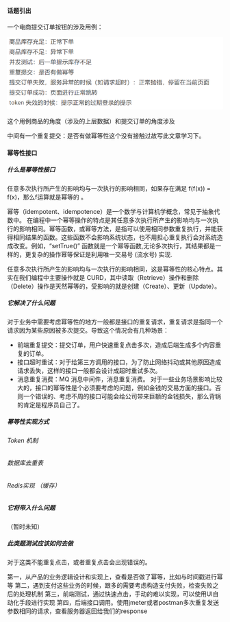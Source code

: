 #### 话题引出

一个电商提交订单按钮的涉及用例：

![image-20220420132239720](./接口幂等性.assets/image-20220420132239720.png)

这个用例商品的角度（涉及的上层数据）和提交订单的角度涉及

中间有一个重复提交：是否有做幂等性这个没有接触过故写此文章学习下。



#### 幂等性接口

##### 什么是幂等性接口

任意多次执行所产生的影响均与一次执行的影响相同，如果存在满足 f(f(x)) = f(x)，那么f运算就是幂等的  。

幂等（idempotent、idempotence）是一个数学与计算机学概念，常见于抽象代数中。
在编程中一个幂等操作的特点是其任意多次执行所产生的影响均与一次执行的影响相同。幂等函数，或幂等方法，是指可以使用相同参数重复执行，并能获得相同结果的函数。这些函数不会影响系统状态，也不用担心重复执行会对系统造成改变。例如，“setTrue()” 函数就是一个幂等函数,无论多次执行，其结果都是一样的，更复杂的操作幂等保证是利用唯一交易号 (流水号) 实现.

任意多次执行所产生的影响均与一次执行的影响相同，这是幂等性的核心特点。其实在我们编程中主要操作就是 CURD，其中读取（Retrieve）操作和删除（Delete）操作是天然幂等的，受影响的就是创建（Create）、更新（Update）。



##### 它解决了什么问题

对于业务中需要考虑幂等性的地方一般都是接口的重复请求，重复请求是指同一个请求因为某些原因被多次提交。导致这个情况会有几种场景：

- 前端重复提交：提交订单，用户快速重复点击多次，造成后端生成多个内容重复的订单。
- 接口超时重试：对于给第三方调用的接口，为了防止网络抖动或其他原因造成请求丢失，这样的接口一般都会设计成超时重试多次。
- 消息重复消费：MQ 消息中间件，消息重复消费。 对于一些业务场景影响比较大的，接口的幂等性是个必须要考虑的问题，例如金钱的交易方面的接口。否则一个错误的、考虑不周的接口可能会给公司带来巨额的金钱损失，那么背锅的肯定是程序员自己了。

##### 幂等性实现方式

###### Token 机制

###### 数据库去重表

###### Redis实现  （缓存）



##### 它将带入什么问题

（暂时未知）

##### 此类题测试应该如何去做



对于这类不能重复点击，或者重复点击会出现错误的。



第一，从产品的业务逻辑设计和实现上，查看是否做了幂等，比如与时间戳进行幂等
第二，遇到支付这些业务的时候，跟多的需要考虑构造支付失败，检查失败之后的处理机制
第三，前端测试，通过快速点击，手动的难以实现，可以使用UI自动化手段进行实现
第四，后端接口调用。使用jmeter或者postman多次重复发送参数相同的请求，查看服务器返回给我们的response

